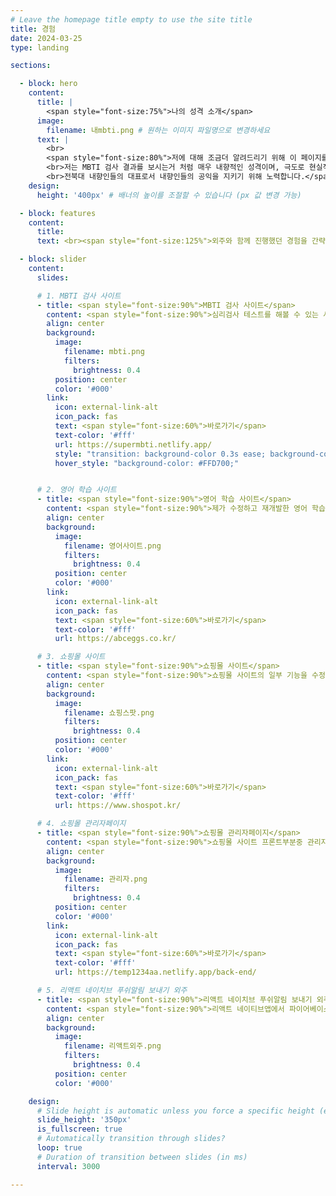 ```yaml
---
# Leave the homepage title empty to use the site title
title: 경험
date: 2024-03-25
type: landing

sections:

  - block: hero
    content:
      title: |
        <span style="font-size:75%">나의 성격 소개</span>
      image:
        filename: 내mbti.png # 원하는 이미지 파일명으로 변경하세요
      text: |
        <br>
        <span style="font-size:80%">저에 대해 조금더 알려드리기 위해 이 페이지를 만들었습니다.
        <br>저는 MBTI 검사 결과를 보시는거 처럼 매우 내향적인 성격이며, 극도로 현실적입니다. 감정에 휘둘리지 않고 계획적으로 행동하며, 소비할 때도 충동적이기보다 신중하게 계획하고 실행하는 편입니다.
        <br>전북대 내향인들의 대표로서 내향인들의 공익을 지키기 위해 노력합니다.</span>
    design:
      height: '400px' # 배너의 높이를 조절할 수 있습니다 (px 값 변경 가능)

  - block: features
    content:
      title: 
      text: <br><span style="font-size:125%">외주와 함께 진행했던 경험을 간략하게 소개해드리겠습니다.</span>

  - block: slider
    content:
      slides:

      # 1. MBTI 검사 사이트
      - title: <span style="font-size:90%">MBTI 검사 사이트</span>
        content: <span style="font-size:90%">심리검사 테스트를 해볼 수 있는 사이트입니다. 구글 애드센스로 광고 수입을 받기 위해 만들었으나, 현재는 외주로 수익을 내고 있습니다.</span>
        align: center
        background:
          image:
            filename: mbti.png
            filters:
              brightness: 0.4
          position: center
          color: '#000'
        link:
          icon: external-link-alt
          icon_pack: fas
          text: <span style="font-size:60%">바로가기</span>
          text-color: '#fff'
          url: https://supermbti.netlify.app/
          style: "transition: background-color 0.3s ease; background-color: #007BFF; color: #fff;"
          hover_style: "background-color: #FFD700;"


      # 2. 영어 학습 사이트
      - title: <span style="font-size:90%">영어 학습 사이트</span>
        content: <span style="font-size:90%">제가 수정하고 재개발한 영어 학습 사이트입니다.</span>
        align: center
        background:
          image:
            filename: 영어사이트.png
            filters:
              brightness: 0.4
          position: center
          color: '#000'
        link:
          icon: external-link-alt
          icon_pack: fas
          text: <span style="font-size:60%">바로가기</span>
          text-color: '#fff'
          url: https://abceggs.co.kr/

      # 3. 쇼핑몰 사이트
      - title: <span style="font-size:90%">쇼핑몰 사이트</span>
        content: <span style="font-size:90%">쇼핑몰 사이트의 일부 기능을 수정하고 제작하였습니다.</span>
        align: center
        background:
          image:
            filename: 쇼핑스팟.png
            filters:
              brightness: 0.4
          position: center
          color: '#000'
        link:
          icon: external-link-alt
          icon_pack: fas
          text: <span style="font-size:60%">바로가기</span>
          text-color: '#fff'
          url: https://www.shospot.kr/

      # 4. 쇼핑몰 관리자페이지
      - title: <span style="font-size:90%">쇼핑몰 관리자페이지</span>
        content: <span style="font-size:90%">쇼핑몰 사이트 프론트부분중 관리자 페이지를 제작하였습니다</span>
        align: center
        background:
          image:
            filename: 관리자.png
            filters:
              brightness: 0.4
          position: center
          color: '#000'
        link:
          icon: external-link-alt
          icon_pack: fas
          text: <span style="font-size:60%">바로가기</span>
          text-color: '#fff'
          url: https://temp1234aa.netlify.app/back-end/

      # 5. 리액트 네이치브 푸쉬알림 보내기 외주
      - title: <span style="font-size:90%">리액트 네이치브 푸쉬알림 보내기 외주</span>
        content: <span style="font-size:90%">리액트 네이티브앱에서 파이어베이스와 연동해서 푸쉬 앱알림을 도와드렸습니다.</span>
        align: center
        background:
          image:
            filename: 리액트외주.png
            filters:
              brightness: 0.4
          position: center
          color: '#000'

    design:
      # Slide height is automatic unless you force a specific height (e.g. '400px')
      slide_height: '350px'
      is_fullscreen: true
      # Automatically transition through slides?
      loop: true
      # Duration of transition between slides (in ms)
      interval: 3000

---
```

